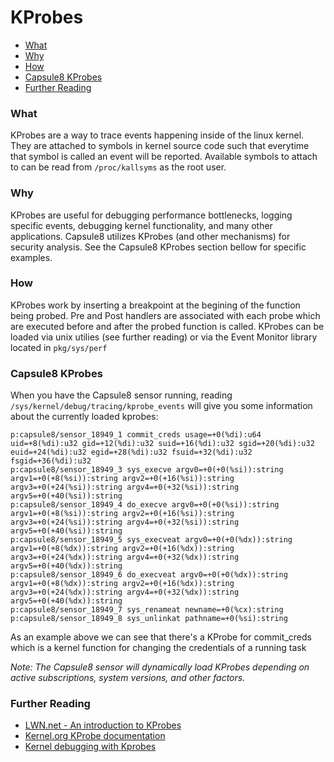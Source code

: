 # KProbes

  * [What](#what)
  * [Why](#why)
  * [How](#how)
  * [Capsule8 KProbes](#capsule8-kprobes)
  * [Further Reading](#further-reading)

### What

KProbes are a way to trace events happening inside of the linux kernel. They are attached to symbols in kernel source code such that everytime that symbol is called an event will be reported. Available symbols to attach to can be read from `/proc/kallsyms` as the root user.

### Why

KProbes are useful for debugging performance bottlenecks, logging specific events, debugging kernel functionality, and many other applications. Capsule8 utilizes KProbes (and other mechanisms) for security analysis. See the Capsule8 KProbes section bellow for specific examples.

### How

KProbes work by inserting a breakpoint at the begining of the function being probed. Pre and Post handlers are associated with each probe which are executed before and after the probed function is called. KProbes can be loaded via unix utilies (see further reading) or via the Event Monitor library located in `pkg/sys/perf`

### Capsule8 KProbes

When you have the Capsule8 sensor running, reading `/sys/kernel/debug/tracing/kprobe_events` will give you some information about the currently loaded kprobes:

```
p:capsule8/sensor_18949_1 commit_creds usage=+0(%di):u64 uid=+8(%di):u32 gid=+12(%di):u32 suid=+16(%di):u32 sgid=+20(%di):u32 euid=+24(%di):u32 egid=+28(%di):u32 fsuid=+32(%di):u32 fsgid=+36(%di):u32
p:capsule8/sensor_18949_3 sys_execve argv0=+0(+0(%si)):string argv1=+0(+8(%si)):string argv2=+0(+16(%si)):string argv3=+0(+24(%si)):string argv4=+0(+32(%si)):string argv5=+0(+40(%si)):string
p:capsule8/sensor_18949_4 do_execve argv0=+0(+0(%si)):string argv1=+0(+8(%si)):string argv2=+0(+16(%si)):string argv3=+0(+24(%si)):string argv4=+0(+32(%si)):string argv5=+0(+40(%si)):string
p:capsule8/sensor_18949_5 sys_execveat argv0=+0(+0(%dx)):string argv1=+0(+8(%dx)):string argv2=+0(+16(%dx)):string argv3=+0(+24(%dx)):string argv4=+0(+32(%dx)):string argv5=+0(+40(%dx)):string
p:capsule8/sensor_18949_6 do_execveat argv0=+0(+0(%dx)):string argv1=+0(+8(%dx)):string argv2=+0(+16(%dx)):string argv3=+0(+24(%dx)):string argv4=+0(+32(%dx)):string argv5=+0(+40(%dx)):string
p:capsule8/sensor_18949_7 sys_renameat newname=+0(%cx):string
p:capsule8/sensor_18949_8 sys_unlinkat pathname=+0(%si):string
```

As an example above we can see that there's a KProbe for commit_creds which is a kernel function for changing the credentials of a running task

_Note: The Capsule8 sensor will dynamically load KProbes depending on active subscriptions, system versions, and other factors._

### Further Reading

- [LWN.net - An introduction to KProbes](https://lwn.net/Articles/132196/)
- [Kernel.org KProbe documentation](https://www.kernel.org/doc/Documentation/kprobes.txt)
- [Kernel debugging with Kprobes](https://www.ibm.com/developerworks/library/l-kprobes/index.html)